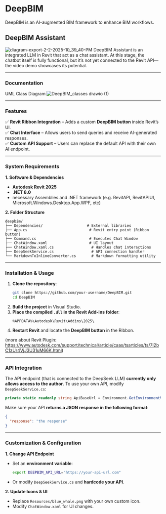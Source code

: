 # DeepBIM
DeepBIM is an AI-augmented BIM framework to enhance BIM workflows. 

## DeepBIM Assistant
![diagram-export-2-2-2025-10_39_40-PM](https://github.com/user-attachments/assets/9a69fe86-76e6-4308-bc43-95dfd4981641)
DeepBIM Assistant is an integrated LLM in Revit that act as a chat assistant.
At this stage, the chatbot itself is fully functional, but it’s not yet connected to the Revit API—the video demo showcases its potential.

---

### **Documentation**

UML Class Diagram
![DeepBIM_classes drawio (1)](https://github.com/user-attachments/assets/aa6188ac-a77d-4223-ac52-c614f32a8082)

---

### **Features**
✅ **Revit Ribbon Integration** – Adds a custom **DeepBIM button** inside Revit’s UI.  
✅ **Chat Interface** – Allows users to send queries and receive AI-generated responses.  
✅ **Custom API Support** – Users can replace the default API with their own AI endpoint.  

---

### **System Requirements**
**1. Software & Dependencies**
- **Autodesk Revit 2025**
- **.NET 8.0**
- necessary Assemblies and .NET framework (e.g. RevitAPI, RevitAPIUI, Microsoft.Windows.Desktop.App.WPF, etc)

**2. Folder Structure**
```
deepbim/
├── Dependencies/                    # External libraries
├── App.cs                            # Revit entry point (Ribbon button)
├── Command.cs                        # Executes Chat Window
├── ChatWindow.xaml                   # UI layout
├── ChatWindow.xaml.cs                 # Handles chat interactions
├── DeepSeekService.cs                 # API connection handler
└── MarkdownToInlineConverter.cs       # Markdown formatting utility
```

---

### **Installation & Usage**
1. **Clone the repository**:
   ```sh
   git clone https://github.com/your-username/DeepBIM.git
   cd DeepBIM
   ```
2. **Build the project** in Visual Studio.
3. **Place the compiled `.dll` in the Revit Add-ins folder**:
   ```
   %APPDATA%\Autodesk\Revit\Addins\2025\
   ```
4. **Restart Revit** and locate the **DeepBIM button** in the Ribbon.

(more about Revit Plugin: https://www.autodesk.com/support/technical/article/caas/tsarticles/ts/7I2bC1zUr4VjJ3U31uM66K.html)

---

### **API Integration**
The API endpoint (that is connected to the DeepSeek LLM) **currently only allows access to the author**. To use your own API, modify `DeepSeekService.cs`:

```csharp
private static readonly string ApiBaseUrl = Environment.GetEnvironmentVariable("DEEPBIM_API_URL") ?? "https://your-api-url.com";
```
Make sure your API **returns a JSON response in the following format**:
```json
{
  "response": "the response"
}
```

---

### **Customization & Configuration**
**1. Change API Endpoint**
- Set an **environment variable**:
  ```sh
  export DEEPBIM_API_URL="https://your-api-url.com"
  ```
- Or modify `DeepSeekService.cs` and **hardcode your API**.

**2. Update Icons & UI**
- Replace `Resources/blue_whale.png` with your own custom icon.
- Modify `ChatWindow.xaml` for UI changes.
